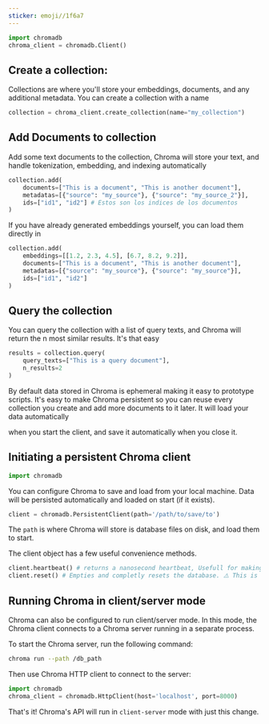 ```yaml
---
sticker: emoji//1f6a7
---
```


```python
import chromadb
chroma_client = chromadb.Client()
```

## Create a collection:

Collections are where you'll store your embeddings, documents,
and any additional metadata. You can create a collection with a name

```python 
collection = chroma_client.create_collection(name="my_collection")
```



## Add Documents to collection
Add some text documents to the collection, Chroma will store your text, and handle tokenization, embedding, and indexing automatically

```python
collection.add(
    documents=["This is a document", "This is another document"],
    metadatas=[{"source": "my_source"}, {"source": "my_source_2"}],
    ids=["id1", "id2"] # Estos son los indices de los documentos
)
```
If you have already generated embeddings yourself, you can load them directly in
```python
collection.add(
    embeddings=[[1.2, 2.3, 4.5], [6.7, 8.2, 9.2]],
    documents=["This is a document", "This is another document"],
    metadatas=[{"source": "my_source"}, {"source": "my_source"}],
    ids=["id1", "id2"]
)
```
## Query the collection
You can query the collection with a list of query texts, and Chroma will 
return the n most similar results.  It's that easy

```python
results = collection.query(
    query_texts=["This is a query document"],
    n_results=2
)
```

By default data stored in Chroma is ephemeral making it easy to prototype
scripts. It's easy to make Chroma persistent so you can reuse every collection 
you create and add more documents to it later. It will load your data automatically

when you start the client, and save it automatically when you close it.

## Initiating a persistent Chroma client
```python
import chromadb
```

You can configure Chroma to save and load from your local machine. Data will be persisted automatically and loaded on start (if it exists).

```python
client = chromadb.PersistentClient(path='/path/to/save/to')
```

The `path` is where Chroma will store is database files on disk, and load them to start.

The client object has a few useful convenience methods.
```python
client.heartbeat() # returns a nanosecond heartbeat, Usefull for making sure the client remains connected.
client.reset() # Empties and completly resets the database. ⚠️ This is destructive and not reversible.
``` 

## Running Chroma in client/server mode
Chroma can also be configured to run client/server mode. In this mode, the Chroma client connects to a Chroma server running in a separate process.

To start the Chroma server, run the following command:
```bash
chroma run --path /db_path
```

Then use Chroma HTTP client to connect to the server:
```python
import chromadb
chroma_client = chromadb.HttpClient(host='localhost', port=8000)
```

That's it! Chroma's API will run in `client-server` mode with just this change.
